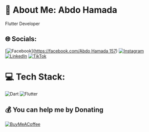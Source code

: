 # 💫 About Me:    Abdo Hamada

Flutter Developer  


## 🌐 Socials:
[![Facebook](https://img.shields.io/badge/Facebook-%231877F2.svg?logo=Facebook&logoColor=white)]([https://facebook.com/Abdo Hamada 157]([https://instagram.com/Abdo_hamada157](https://www.instagram.com/abdo_hamada157?igsh=MW1qdmNjdzE3dnplYg==))) [![Instagram](https://img.shields.io/badge/Instagram-%23E4405F.svg?logo=Instagram&logoColor=white)](https://instagram.com/Abdohamada157) [![LinkedIn](https://img.shields.io/badge/LinkedIn-%230077B5.svg?logo=linkedin&logoColor=white)]([https://linkedin.com/in/Abdohamada157](https://www.linkedin.com/in/abdo-hamada-903717295?utm_source=share&utm_campaign=share_via&utm_content=profile&utm_medium=android_app)) [![TikTok](https://img.shields.io/badge/TikTok-%23000000.svg?logo=TikTok&logoColor=white)](https://tiktok.com/@Abdohamada157) 

# 💻 Tech Stack:
![Dart](https://img.shields.io/badge/dart-%230175C2.svg?style=flat&logo=dart&logoColor=white) ![Flutter](https://img.shields.io/badge/Flutter-%2302569B.svg?style=flat&logo=Flutter&logoColor=white)



  ## 💰 You can help me by Donating
  [![BuyMeACoffee](https://img.shields.io/badge/Buy%20Me%20a%20Coffee-ffdd00?style=for-the-badge&logo=buy-me-a-coffee&logoColor=black)](https://buymeacoffee.com/abdohamadat) 

  
